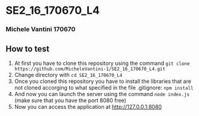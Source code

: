 # SE2_16_170670_L4
### Michele Vantini 170670

## How to test
1. At first you have to clone this repository using the command `git clone https://github.com/MicheleVantini-1/SE2_16_170670_L4.git`
2. Change directory with `cd SE2_16_170670_L4`
3. Once you cloned this repository you have to install the libraries that are not cloned accorging to what specified in the file .gitignore: `npm install`
4. And now you can launch the server using the command `node index.js` (make sure that you have the port 8080 free)
5. Now you can access the application at http://127.0.0.1:8080
